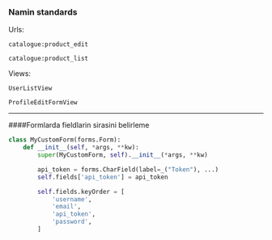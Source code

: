 ### Namin standards

Urls:

`catalogue:product_edit`

`catalogue:product_list`

Views:

`UserListView`

`ProfileEditFormView`


-----------


####Formlarda fieldlarin sirasini belirleme

`````python
class MyCustomForm(forms.Form):
    def __init__(self, *args, **kw):
        super(MyCustomForm, self).__init__(*args, **kw)

        api_token = forms.CharField(label=_("Token"), ...)
        self.fields['api_token'] = api_token

        self.fields.keyOrder = [
            'username',
            'email',
            'api_token',
            'password',
        ]
        
`````
